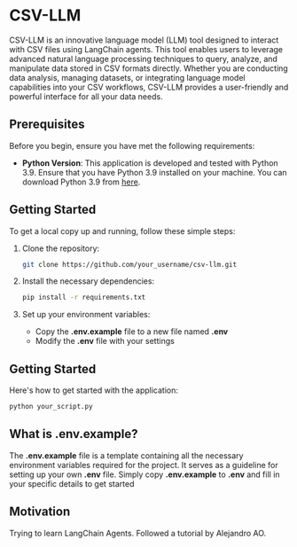 # CSV-LLM

CSV-LLM is an innovative language model (LLM) tool designed to interact with CSV files using LangChain agents. This tool enables users to leverage advanced natural language processing techniques to query, analyze, and manipulate data stored in CSV formats directly. Whether you are conducting data analysis, managing datasets, or integrating language model capabilities into your CSV workflows, CSV-LLM provides a user-friendly and powerful interface for all your data needs.

## Prerequisites

Before you begin, ensure you have met the following requirements:

- **Python Version**: This application is developed and tested with Python 3.9. Ensure that you have Python 3.9 installed on your machine. You can download Python 3.9 from [here](https://www.python.org/downloads/release/python-390/).

## Getting Started

To get a local copy up and running, follow these simple steps:

1. Clone the repository:

   ```bash
   git clone https://github.com/your_username/csv-llm.git
   ```

2. Install the necessary dependencies:

   ```bash
   pip install -r requirements.txt
   ```

3. Set up your environment variables:
   - Copy the **.env.example** file to a new file named **.env**
   - Modify the **.env** file with your settings

## Getting Started

Here's how to get started with the application:

```bash
python your_script.py
```

## What is .env.example?

The **.env.example** file is a template containing all the necessary environment variables required for the project. It serves as a guideline for setting up your own **.env** file. Simply copy **.env.example** to **.env** and fill in your specific details to get started

## Motivation

Trying to learn LangChain Agents. Followed a tutorial by Alejandro AO.
